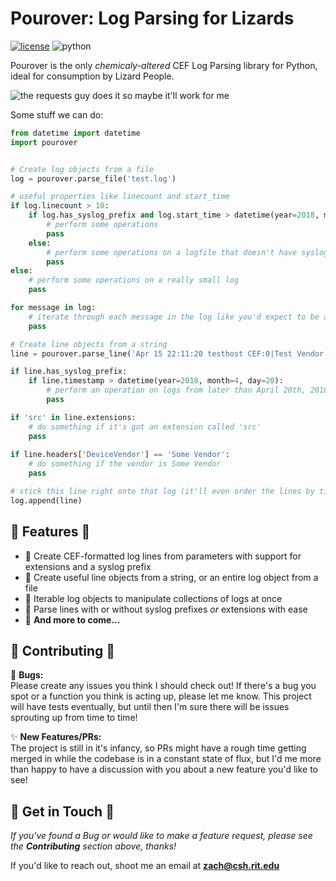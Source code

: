 # Pourover: Log Parsing for Lizards
[![license](https://img.shields.io/badge/license-Apache%202.0-blue.svg)](LICENSE)
![python](https://img.shields.io/badge/python-3.6-blue.svg)

Pourover is the only _chemicaly-altered_ CEF Log Parsing library for Python, ideal for consumption by Lizard People.

![the requests guy does it so maybe it'll work for me](https://user-images.githubusercontent.com/4873335/38774515-0f0b5514-4039-11e8-8437-facadd57a85c.jpg)

Some stuff we can do:
```python
from datetime import datetime
import pourover


# Create log objects from a file
log = pourover.parse_file('test.log')

# useful properties like linecount and start_time
if log.linecount > 10:
    if log.has_syslog_prefix and log.start_time > datetime(year=2018, month=4, day=20):
        # perform some operations
        pass
    else:
        # perform some operations on a logfile that doesn't have syslog prefixes
        pass
else:
    # perform some operations on a really small log
    pass

for message in log:
    # iterate through each message in the log like you'd expect to be able to
    pass

# Create line objects from a string
line = pourover.parse_line('Apr 15 22:11:20 testhost CEF:0|Test Vendor|Test Product|Test Version|100|Test Name|100|src=1.1.1.1 dst=1.1.1.2')

if line.has_syslog_prefix:
    if line.timestamp > datetime(year=2018, month=4, day=20):
        # perform an operation on logs from later than April 20th, 2018
        pass

if 'src' in line.extensions:
    # do something if it's got an extension called 'src'
    pass
    
if line.headers['DeviceVendor'] == 'Some Vendor':
    # do something if the vendor is Some Vendor
    pass

# stick this line right onto that log (it'll even order the lines by timestamp - wow!)
log.append(line)
```

## :crocodile: Features :crocodile:

* :dragon_face: Create CEF-formatted log lines from parameters with support for extensions and a syslog prefix
* :dragon_face: Create useful line objects from a string, or an entire log object from a file
* :dragon_face: Iterable log objects to manipulate collections of logs at once
* :dragon_face: Parse lines with or without syslog prefixes _or_ extensions with ease
* :dragon_face: **And more to come...**

## :dragon: Contributing :dragon:

:bug: **Bugs:**  
Please create any issues you think I should check out! If there's a bug you spot or a function you think is acting up, 
please let me know. This project will have tests eventually, but until then I'm sure there will be issues sprouting up 
from time to time! 

:sparkles: **New Features/PRs:**  
The project is still in it's infancy, so PRs might have a rough 
time getting merged in while the codebase is in a constant state of flux, but I'd me more than happy to have a 
discussion with you about a new feature you'd like to see!

## :snake: Get in Touch :snake:

_If you've found a Bug or would like to make a feature request, please see the **Contributing** section above, thanks!_

If you'd like to reach out, shoot me an email at **[zach@csh.rit.edu](mailto:zach@csh.rit.edu)**
